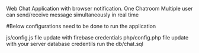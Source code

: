 Web Chat Application with browser notification.
One Chatroom 
Multiple user can send/receive message simultaneously in real time

#Below configurations need to be done to run the application

js/config.js file update with firebase credentials
php/config.php file update with your server database credentils
run the db/chat.sql

